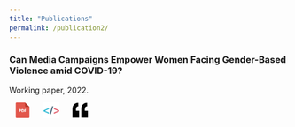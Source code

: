 ```yaml
---
title: "Publications"
permalink: /publication2/
---
```


<style>
    .social-icon {
        color: #aaaaaa;
        transition: color 0.2s; 
        text-decoration: none;
        margin: 0 10px;
        size: 32px;
    }
    
    .social-icon:hover {
        color: #333333
    }
</style>

### Can Media Campaigns Empower Women Facing Gender-Based Violence amid COVID-19?

Working paper, 2022.

<a class = "social-icon" href="files/../../files/Paper Egypt 2022.pdf" target = "_blank"> 
<img height="28" width="28" src="images/../../images/pdf-svgrepo-com.svg" /></a>
<a class = "social-icon" href="https://dataverse.harvard.edu/dataset.xhtml?persistentId=doi:10.7910/DVN/VFFZRM" target = "_blank"> 
<img height="28" width="28" src="images/../../images/code-svgrepo-com.svg" /> 
</a>
<a class = "social-icon" href="" target = "_blank"> 
<img height="28" width="28" src="images/../../images/quote-svgrepo-com.svg" /> 
</a>
